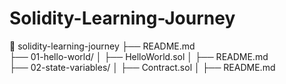 # Solidity-Learning-Journey
📁 solidity-learning-journey
 ├── README.md               
 ├── 01-hello-world/
 │    ├── HelloWorld.sol
 │    ├── README.md          
 ├── 02-state-variables/
 │    ├── Contract.sol
 │    ├── README.md

